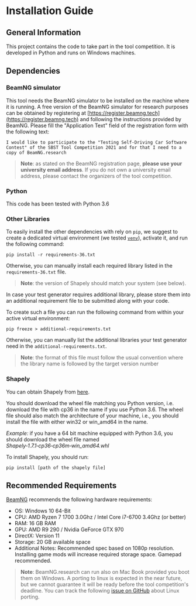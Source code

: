 # Installation Guide #

## General Information ##
This project contains the code to take part in the tool competition.
It is developed in Python and runs on Windows machines.

## Dependencies ##

### BeamNG simulator ###

This tool needs the BeamNG simulator to be installed on the machine where it is running. 
A free version of the BeamNG simulator for research purposes can be obtained by registering at [https://register.beamng.tech](https://register.beamng.tech) and following the instructions provided by BeamNG. Please fill the "Application Text" field of the registration form with the following text:

```
I would like to participate to the "Testing Self-Driving Car Software
Contest" of the SBST Tool Competition 2021 and for that I need to a
copy of BeamNG.research
```

> **Note**: as stated on the BeamNG registration page, **please use your university email address**. If you do not own a university email address, please contact the organizers of the tool competition. 

### Python ###

This code has been tested with Python 3.6

### Other Libraries ###

To easily install the other dependencies with rely on `pip`, we suggest to create a dedicated virtual environment (we tested [`venv`](https://docs.python.org/3.6/library/venv.html)), activate it, and run the following command:

```
pip install -r requirements-36.txt
```

Otherwise, you can manually install each required library listed in the ```requirements-36.txt``` file.

> **Note**: the version of Shapely should match your system (see below).

In case your test generator requires additional library, please store them into an additional requirement file to be submitted along with your code.

To create such a file you can run the following command from within your active virtual environment:

```
pip freeze > additional-requirements.txt
```

Otherwise, you can manually list the additional libraries your test generator need in the `additional-requirements.txt`.

> **Note**: the format of this file must follow the usual convention where the library name is followed by the target version number


### Shapely ###

You can obtain Shapely from [here](https://www.lfd.uci.edu/~gohlke/pythonlibs/#shapely). 

You should download the wheel file matching you Python version, i.e. download the file with cp36 in the name if you use Python 3.6. The wheel file should also match the architecture of your machine, i.e., you should install the file with either win32 or win_amd64 in the name.

*Example:* if you have a 64 bit machine equipped with Python 3.6, you should download the wheel file named *Shapely‑1.7.1‑cp36‑cp36m‑win_amd64.whl*

To install Shapely, you should run:

```pip install [path of the shapely file]```

## Recommended Requirements ##

[BeamNG](https://wiki.beamng.com/Requirements) recommends the following hardware requirements:

* OS: Windows 10 64-Bit
* CPU: AMD Ryzen 7 1700 3.0Ghz / Intel Core i7-6700 3.4Ghz (or better)
* RAM: 16 GB RAM
* GPU: AMD R9 290 / Nvidia GeForce GTX 970
* DirectX: Version 11
* Storage: 20 GB available space
* Additional Notes: Recommended spec based on 1080p resolution. Installing game mods will increase required storage space. Gamepad recommended.

>**Note**: BeamNG.research can run also on Mac Book provided you boot them on Windows. A porting to linux is expected in the near future, but we cannot guarantee it will be ready before the tool competition's deadline. You can track the following [issue on GitHub](https://github.com/BeamNG/BeamNGpy/issues/79) about Linux porting.
